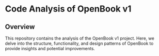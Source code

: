 # Code Analysis of OpenBook v1

## Overview
This repository contains the analysis of the OpenBook v1 project. Here, we delve into the structure, functionality, and design patterns of OpenBook to provide insights and potential improvements.

